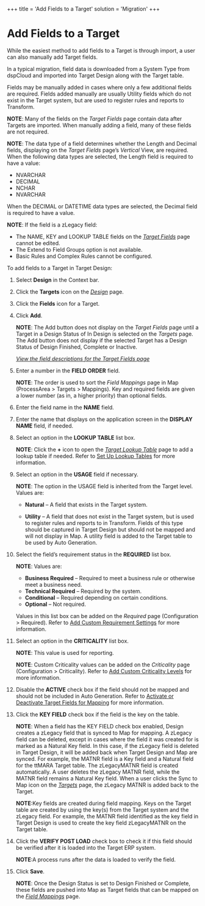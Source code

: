 +++
title = 'Add Fields to a Target'
solution = 'Migration'
+++

# Add Fields to a Target

While the easiest method to add fields to a Target is through import, a
user can also manually add Target fields.

In a typical migration, field data is downloaded from a System Type from
dspCloud and imported into Target Design along with the Target table.

Fields may be manually added in cases where only a few additional fields
are required. Fields added manually are usually Utility fields which do
not exist in the Target system, but are used to register rules and
reports to Transform.

**NOTE**: Many of the fields on the
<span style="font-style: italic;">Target Fields</span> page contain data
after Targets are imported. When manually adding a field, many of these
fields are not required.

<span style="font-weight: bold;">NOTE</span>: The data type of a field
determines whether the Length and Decimal fields, displaying on the
<span style="font-style: italic;">Target Fields</span> page’s
<span style="font-style: italic;">Vertical</span> View, are required.
When the following data types are selected, the Length field is required
to have a value:

  - NVARCHAR
  - DECIMAL
  - NCHAR
  - NVARCHAR

When the DECIMAL or DATETIME data types are selected, the Decimal field
is required to have a value.

<span style="font-weight: bold;">NOTE</span>: If the field is a zLegacy
field:

  - The NAME, KEY and LOOKUP TABLE fields on the
    <span style="font-style: italic;">[Target
    Fields](../Page_Desc/Target_Fields_H_Target_Design)</span> page
    cannot be edited.
  - The Extend to Field Groups option is not available.
  - Basic Rules and Complex Rules cannot be configured.

To add fields to a Target in Target Design:

1.  Select **Design** in the Context bar.

2.  Click the <span style="font-weight: bold;">Targets</span> icon on
    the *[Design](../Page_Desc/Design)* page.

3.  Click the **Fields** icon for a Target.

4.  Click **Add**.
    
    **NOTE**: The Add button does not display on the *Target Fields*
    page until a Target in a Design Status of In Design is selected on
    the *Targets* page. The Add button does not display if the selected
    Target has a Design Status of Design Finished, Complete or Inactive.
    
    *[View the field descriptions for the Target Fields
    page](../Page_Desc/Target_Fields_H_Target_Design)*

5.  Enter a number in the <span style="font-weight: bold;">FIELD
    ORDER</span> field.
    
    **NOTE**: The order is used to sort the
    <span style="text-indent: -60px;font-style: italic;">Field
    Mappings</span><span style="text-indent: -60px;"> page in Map
    (ProcessArea \> Targets \> Mappings). Key and required fields are
    given a lower number (as in, a higher priority) than optional
    fields.</span>

6.  Enter the field name in the **NAME** field.

7.  Enter the name that displays on the application screen in the
    <span style="font-weight: bold;">DISPLAY NAME</span> field, if
    needed.

8.  Select an option in the **LOOKUP TABLE** list box.
    
    **NOTE**: Click the **+** icon to open the *[Target Lookup
    Table](../Page_Desc/Target_Lookup_Table_H)* page to add a lookup
    table if needed. Refer to [Set Up Lookup
    Tables](Set_up_a_Simple_Lookup_Table) for more information.

9.  Select an option in the
    <span style="font-weight: bold;">USAGE</span> field if necessary.
    
    **NOTE**: The option in the USAGE field is inherited from the Target
    level. Values are:
    
      - **Natural** – A field that exists in the Target system.
    
      - **Utility** – A field that does not exist in the Target system,
        but is used to register rules and reports to in Transform.
        Fields of this type should be captured in Target Design but
        should not be mapped and will not display in Map. A utility
        field is added to the Target table to be used by Auto
        Generation.

10. Select the field’s requirement status in the **REQUIRED** list box.
    
    **NOTE**: Values are:
    
      - **Business Required** – Required to meet a business rule or
        otherwise meet a business need.
      - **Technical Required** – Required by the system.
      - **Conditional** – Required depending on certain conditions.
      - **Optional** – Not required.
    
    Values in this list box can be added on the
    <span style="font-style: italic;">Required</span> page
    (Configuration \> Required). Refer to [Add Custom Requirement
    Settings](../Config/Add_Custom_Requirement_Settings) for more
    information.

11. Select an option in the **CRITICALITY** list box.
    
    **NOTE**: This value is used for reporting.
    
    **NOTE**: Custom Criticality values can be added on the
    <span style="font-style: italic;">Criticality</span> page
    (Configuration \> Criticality). Refer to [Add Custom Criticality
    Levels](../Config/Add_Custom_Criticality_Levels) for more
    information.

12. Disable the **ACTIVE** check box if the field should not be mapped
    and should not be included in Auto Generation. Refer to [Activate or
    Deactivate Target Fields for Mapping](Activate_Fields_for_Map)
    for more information.

13. Click the **KEY FIELD** check box if the field is the key on the
    table.
    
    **NOTE**: When a field has the KEY FIELD check box enabled, Design
    creates a zLegacy field that is synced to Map for mapping. A zLegacy
    field can be deleted, except in cases where the field it was created
    for is marked as a Natural Key field. In this case, if the zLegacy
    field is deleted in Target Design, it will be added back when Target
    Design and Map are synced. For example, the MATNR field is a Key
    field and a Natural field for the ttMARA Target table. The
    zLegacyMATNR field is created automatically. A user deletes the
    zLegacy MATNR field, while the MATNR field remains a Natural Key
    field. When a user clicks the Sync to Map icon on the
    *[Targets](../Page_Desc/Targets_H_Design)* page, the zLegacy
    MATNR is added back to the Target.
    
    **NOTE**:Key fields are created during field mapping. Keys on the
    Target table are created by using the key(s) from the Target system
    and the zLegacy field. For example, the MATNR field identified as
    the key field in Target Design is used to create the key field
    zLegacyMATNR on the Target table.

14. Click the **VERIFY POST LOAD** check box to check it if this field
    should be verified after it is loaded into the Target ERP system.
    
    **NOTE**:A process runs after the data is loaded to verify the
    field.

15. Click **Save**.
    
    **NOTE**: Once the Design Status is set to Design Finished or
    Complete, these fields are pushed into Map as Target fields that can
    be mapped on the *[Field
    Mappings](../../Map/Page_Desc/Field_Mappings_H)* page.
